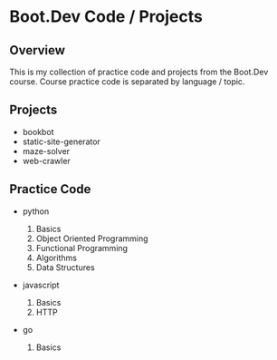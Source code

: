 # Boot.Dev Code / Projects




## Overview

This is my collection of practice code and projects from the Boot.Dev course. Course practice code is separated by language / topic.




## Projects

- bookbot
- static-site-generator
- maze-solver
- web-crawler




## Practice Code

- python
    1. Basics
    2. Object Oriented Programming
    3. Functional Programming
    4. Algorithms
    5. Data Structures

- javascript
    1. Basics
    2. HTTP

- go
    1. Basics
